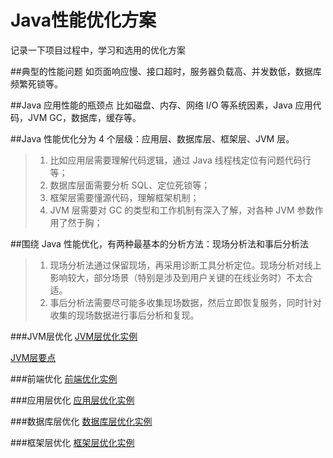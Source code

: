 # Java性能优化方案
记录一下项目过程中，学习和选用的优化方案

##典型的性能问题
如页面响应慢、接口超时，服务器负载高、并发数低，数据库频繁死锁等。

##Java 应用性能的瓶颈点
比如磁盘、内存、网络 I/O 等系统因素，Java 应用代码，JVM GC，数据库，缓存等。

##Java 性能优化分为 4 个层级：应用层、数据库层、框架层、JVM 层。
>1. 比如应用层需要理解代码逻辑，通过 Java 线程栈定位有问题代码行等；
>2. 数据库层面需要分析 SQL、定位死锁等；
>3. 框架层需要懂源代码，理解框架机制；
>4. JVM 层需要对 GC 的类型和工作机制有深入了解，对各种 JVM 参数作用了然于胸；

##围绕 Java 性能优化，有两种最基本的分析方法：现场分析法和事后分析法
>1. 现场分析法通过保留现场，再采用诊断工具分析定位。现场分析对线上影响较大，部分场景（特别是涉及到用户关键的在线业务时）不太合适。
>2. 事后分析法需要尽可能多收集现场数据，然后立即恢复服务，同时针对收集的现场数据进行事后分析和复现。

###JVM层优化
[JVM层优化实例](https://github.com/pgy1/optimize/blob/master/JVM%E5%B1%82%E4%BC%98%E5%8C%96/JVM%E5%B1%82%E4%BC%98%E5%8C%96%E5%AE%9E%E4%BE%8B.md)

[JVM层要点](https://github.com/pgy1/optimize/blob/master/JVM%E5%B1%82%E4%BC%98%E5%8C%96/JVM%E5%B1%82%E8%A6%81%E7%82%B9.md)

###前端优化
[前端优化实例](https://github.com/pgy1/optimize/blob/master/%E5%89%8D%E7%AB%AF%E4%BC%98%E5%8C%96/%E5%89%8D%E7%AB%AF%E4%BC%98%E5%8C%96%E5%AE%9E%E4%BE%8B.md)

###应用层优化
[应用层优化实例](https://github.com/pgy1/optimize/blob/master/%E5%BA%94%E7%94%A8%E5%B1%82%E4%BC%98%E5%8C%96/%E5%BA%94%E7%94%A8%E5%B1%82%E4%BC%98%E5%8C%96%E5%AE%9E%E4%BE%8B.md)

###数据库层优化
[数据库层优化实例](https://github.com/pgy1/optimize/blob/master/%E6%95%B0%E6%8D%AE%E5%BA%93%E5%B1%82%E4%BC%98%E5%8C%96/%E6%95%B0%E6%8D%AE%E5%BA%93%E5%B1%82%E4%BC%98%E5%8C%96%E5%AE%9E%E4%BE%8B.md)

###框架层优化
[框架层优化实例](https://github.com/pgy1/optimize/blob/master/%E6%A1%86%E6%9E%B6%E5%B1%82%E4%BC%98%E5%8C%96/%E6%A1%86%E6%9E%B6%E5%B1%82%E4%BC%98%E5%8C%96%E5%AE%9E%E4%BE%8B.md)
